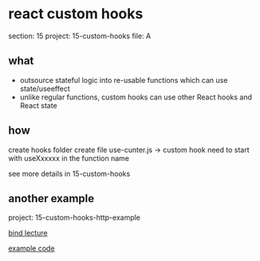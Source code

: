# react custom hooks

section: 15
project: 15-custom-hooks
file: A

## what

- outsource stateful logic into re-usable functions which can use state/useeffect
- unlike regular functions, custom hooks can use other React hooks and React state

## how

create hooks folder
create file use-cunter.js 
-> custom hook need to start with useXxxxxx in the function name

see more details in  15-custom-hooks

## another example

project: 15-custom-hooks-http-example

[bind lecture](https://academind.com/tutorials/function-bind-event-execution)

[example code](https://github.com/academind/react-complete-guide-code/tree/15-building-custom-react-hooks)